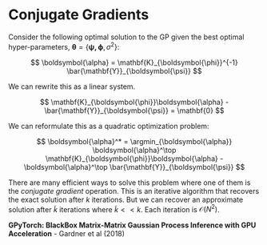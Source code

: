 # Conjugate Gradients


Consider the following optimal solution to the GP given the best optimal hyper-parameters, $\boldsymbol{\theta} = \{ \boldsymbol{\psi, \phi}, \sigma^2 \}$:

$$
\boldsymbol{\alpha} = \mathbf{K}_{\boldsymbol{\phi}}^{-1} \bar{\mathbf{Y}}_{\boldsymbol{\psi}}
$$

We can rewrite this as a linear system.

$$
\mathbf{K}_{\boldsymbol{\phi}}\boldsymbol{\alpha} - \bar{\mathbf{Y}}_{\boldsymbol{\psi}} = \mathbf{0}
$$

We can reformulate this as a quadratic optimization problem:

$$
\boldsymbol{\alpha}^* = \argmin_{\boldsymbol{\alpha}} \boldsymbol{\alpha}^\top \mathbf{K}_{\boldsymbol{\phi}}\boldsymbol{\alpha} - \boldsymbol{\alpha}^\top \bar{\mathbf{Y}}_{\boldsymbol{\psi}}
$$

There are many efficient ways to solve this problem where one of them is the *conjugate gradient* operation. This is an iterative algorithm that recovers the exact solution after $k$ iterations. But we can recover an approximate solution after $\tilde{k}$ iterations where $\tilde{k} << k$. Each iteration is $\mathcal{O}(N^2)$.

**GPyTorch: BlackBox Matrix-Matrix Gaussian Process Inference with GPU Acceleration** - Gardner et al (2018) 